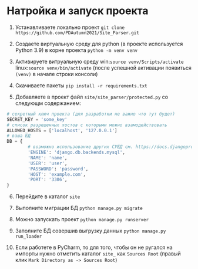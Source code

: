 # Натройка и запуск проекта

1. Устанавливаете локально проект `git clone https://github.com/PDAutumn2021/Site_Parser.git`

2. Создаете виртуальную среду для python (в проекте используется Python 3.9) в корне проекта `python -m venv venv`

3. Активируете витруальную среду win:`source venv/Scripts/activate` linux:`source venv/bin/activate` (после успешной активации появиться `(venv)` в начале строки консоли)

4. Скачиваете пакеты `pip install -r requirements.txt`

5. Добавляете в проект файл `site/site_parser/protected.py` со следующм содержанием:
```python
# секретный ключ проекта (для разработки не важно что тут будет)
SECRET_KEY = 'some_key'
# список разрешенных хостов с которыми можно взамодействовать
ALLOWED_HOSTS = ['localhost', '127.0.0.1']
# ваша БД
DB = {
        # возможно использование других СУБД см. https://docs.djangoproject.com/en/3.2/ref/settings/#engine
        'ENGINE': 'django.db.backends.mysql',
        'NAME': 'name',
        'USER': 'user',
        'PASSWORD': 'password',
        'HOST': 'example.com',
        'PORT': '3306',
}
```

6. Перейдите в каталог `site`

7. Выполните миграции БД `python manage.py migrate`

8. Можно запускать проект `python manage.py runserver`

9. Заполните БД совершив выгрузку данных `python manage.py run_loader`

10. Если работете в PyCharm, то для того, чтобы он не ругался на импорты нужно отметить каталог `site_` как `Sources Root` (правый клик `Mark Directory as -> Sources Root`) 